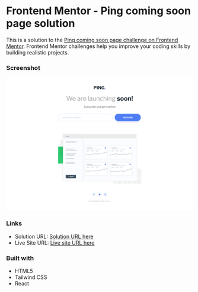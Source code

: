 # Frontend Mentor - Ping coming soon page solution

This is a solution to the [Ping coming soon page challenge on Frontend Mentor](https://www.frontendmentor.io/challenges/ping-single-column-coming-soon-page-5cadd051fec04111f7b848da). Frontend Mentor challenges help you improve your coding skills by building realistic projects.

### Screenshot

![](./public/Screenshot.png)

### Links

- Solution URL: [Solution URL here](https://github.com/NDK1195/ping-coming-soon-page)
- Live Site URL: [Live site URL here](https://ping-coming-soon-page-mauve-eta.vercel.app/)

### Built with

- HTML5
- Tailwind CSS
- React
